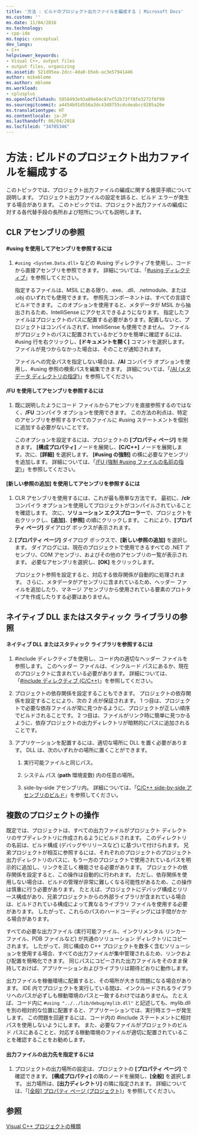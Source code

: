 ```yaml
---
title: '方法 : ビルドのプロジェクト出力ファイルを編成する | Microsoft Docs'
ms.custom: ''
ms.date: 11/04/2016
ms.technology:
- cpp-ide
ms.topic: conceptual
dev_langs:
- C++
helpviewer_keywords:
- Visual C++, output files
- output files, organizing
ms.assetid: 521d95ea-2dcc-4da0-b5eb-ac3e57941446
author: mikeblome
ms.author: mblome
ms.workload:
- cplusplus
ms.openlocfilehash: 5058493e93a89e64c87ef52b73ff8fe3272f8f99
ms.sourcegitcommit: a4454b91d556a3dc43d8755cdcdeabcc9285a20e
ms.translationtype: HT
ms.contentlocale: ja-JP
ms.lasthandoff: 06/04/2018
ms.locfileid: "34705346"
---
```

# <a name="how-to-organize-project-output-files-for-builds"></a>方法 : ビルドのプロジェクト出力ファイルを編成する
このトピックでは、プロジェクト出力ファイルの編成に関する推奨手順について説明します。 プロジェクト出力ファイルの設定を誤ると、ビルド エラーが発生する場合があります。 このトピックでは、プロジェクト出力ファイルの編成に対する各代替手段の長所および短所についても説明します。  
  
## <a name="referencing-clr-assemblies"></a>CLR アセンブリの参照  
  
#### <a name="to-reference-assemblies-with-using"></a>#using を使用してアセンブリを参照するには  
  
1.  `#using <System.Data.dll>` などの #using ディレクティブを使用し、コードから直接アセンブリを参照できます。 詳細については、「[#using ディレクティブ](../preprocessor/hash-using-directive-cpp.md)」を参照してください。  
  
     指定するファイルは、MSIL にある限り、.exe、.dll、.netmodule、または .obj のいずれでも使用できます。 参照先コンポーネントは、すべての言語でビルドできます。 このオプションを使用すると、メタデータが MSIL から抽出されるため、IntelliSense にアクセスできるようになります。 指定したファイルはプロジェクトのパスに配置する必要があります。配置しないと、プロジェクトはコンパイルされず、IntelliSense も使用できません。 ファイルがプロジェクトのパスに配置されているかどうかを簡単に確認するには、#using 行を右クリックし、**[ドキュメントを開く]** コマンドを選択します。 ファイルが見つからなかった場合は、そのことが通知されます。  
  
     ファイルへの完全パスを指定しない場合は、**/AI** コンパイラ オプションを使用し、#using 参照の検索パスを編集できます。 詳細については、「[/AI (メタデータ ディレクトリの指定)](../build/reference/ai-specify-metadata-directories.md)」を参照してください。  
  
#### <a name="to-reference-assemblies-with-fu"></a>/FU を使用してアセンブリを参照するには  
  
1.  既に説明したようにコード ファイルからアセンブリを直接参照するのではなく、**/FU** コンパイラ オプションを使用できます。 この方法の利点は、特定のアセンブリを参照するすべてのファイルに #using ステートメントを個別に追加する必要がないことです。  
  
     このオプションを設定するには、プロジェクトの **[プロパティ ページ]** を開きます。 **[構成プロパティ]** ノードを展開し、**[C/C++]** ノードを展開します。次に、**[詳細]** を選択します。 **[#using の強制]** の横に必要なアセンブリを追加します。 詳細については、「[/FU (強制 #using ファイルの名前の指定)](../build/reference/fu-name-forced-hash-using-file.md)」を参照してください。  
  
#### <a name="to-reference-assemblies-with-add-new-reference"></a>[新しい参照の追加] を使用してアセンブリを参照するには  
  
1.  CLR アセンブリを使用するには、これが最も簡単な方法です。 最初に、**/clr** コンパイラ オプションを使用してプロジェクトがコンパイルされていることを確認します。 次に、**ソリューション エクスプローラー**で、プロジェクトを右クリックし、**[追加]**、**[参照]** の順にクリックします。 これにより、**[プロパティ ページ]** ダイアログ ボックスが表示されます。  
  
2.  **[プロパティ ページ]** ダイアログ ボックスで、**[新しい参照の追加]** を選択します。 ダイアログには、現在のプロジェクトで使用できるすべての .NET アセンブリ、COM アセンブリ、およびその他のアセンブリの一覧が表示されます。 必要なアセンブリを選択し、**[OK]** をクリックします。  
  
     プロジェクト参照を設定すると、対応する依存関係が自動的に処理されます。 さらに、メタデータがアセンブリに含まれているため、ヘッダー ファイルを追加したり、マネージ アセンブリから使用されている要素のプロトタイプを作成したりする必要はありません。  
  
## <a name="referencing-native-dlls-or-static-libraries"></a>ネイティブ DLL またはスタティック ライブラリの参照  
  
#### <a name="to-reference-native-dlls-or-static-libraries"></a>ネイティブ DLL またはスタティック ライブラリを参照するには  
  
1.  #include ディレクティブを使用し、コード内の適切なヘッダー ファイルを参照します。 このヘッダー ファイルは、インクルード パスにあるか、現在のプロジェクトに含まれている必要があります。 詳細については、「[#include ディレクティブ (C/C++)](../preprocessor/hash-include-directive-c-cpp.md)」を参照してください。  
  
2.  プロジェクトの依存関係を設定することもできます。 プロジェクトの依存関係を設定することにより、次の 2 点が保証されます。 1 つ目は、プロジェクトで必要な依存ファイルが常に見つかるように、プロジェクトが正しい順序でビルドされることです。 2 つ目は、ファイルがリンク時に簡単に見つかるように、依存プロジェクトの出力ディレクトリが暗黙的にパスに追加されることです。  
  
3.  アプリケーションを配置するには、適切な場所に DLL を置く必要があります。 DLL は、次のいずれかの場所に置くことができます。  
  
    1.  実行可能ファイルと同じパス。  
  
    2.  システム パス (**path** 環境変数) 内の任意の場所。  
  
    3.  side-by-side アセンブリ内。 詳細については、「[C/C++ side-by-side アセンブリのビルド](../build/building-c-cpp-side-by-side-assemblies.md)」を参照してください。  
  
## <a name="working-with-multiple-projects"></a>複数のプロジェクトの操作  
 既定では、プロジェクトは、すべての出力ファイルがプロジェクト ディレクトリのサブディレクトリに作成されるようにビルドされます。 このディレクトリの名前は、ビルド構成 (デバッグやリリースなど) に基づいて付けられます。 兄弟プロジェクトが相互に参照するには、それぞれのプロジェクトのプロジェクト出力ディレクトリのパスに、もう一方のプロジェクトで使用されているパスを明示的に追加し、リンクを正しく機能させる必要があります。 プロジェクトの依存関係を設定すると、この操作は自動的に行われます。 ただし、依存関係を使用しない場合は、ビルドの管理が非常に難しくなる可能性があるため、この操作は慎重に行う必要があります。 たとえば、プロジェクトにデバッグ構成とリリース構成があり、兄弟プロジェクトからの外部ライブラリが含まれている場合は、ビルドされている構成によって異なるライブラリ ファイルを使用する必要があります。 したがって、これらのパスのハードコーディングには手間がかかる場合があります。  
  
 すべての必要な出力ファイル (実行可能ファイル、インクリメンタル リンカー ファイル、PDB ファイルなど) が共通のソリューション ディレクトリにコピーされます。 したがって、同じ構成の C++ プロジェクトを数多く含むソリューションを使用する場合、すべての出力ファイルが集中管理されるため、リンクおよび配置を簡略化できます。 同じパスにコピーされた出力ファイルをそのまま保持しておけば、アプリケーションおよびライブラリは期待どおりに動作します。  
  
 出力ファイルを稼働環境に配置すると、その場所が大きな問題になる場合があります。 IDE 内でプロジェクトを実行している間は、インクルードされるライブラリへのパスが必ずしも稼動環境のパスと一致するわけではありません。 たとえば、コード内に `#using "../../lib/debug/mylib.dll"` と記述しても、mylib.dll を別の相対的な位置に配置すると、アプリケーションでは、実行時エラーが発生します。 この問題を回避するには、コード内の #include ステートメントに相対パスを使用しないようにします。 また、必要なファイルがプロジェクトのビルド パスにあることと、対応する稼動環境のファイルが適切に配置されていることを確認することをお勧めします。  
  
#### <a name="how-to-specify-where-output-files-go"></a>出力ファイルの出力先を指定するには  
  
1.  プロジェクトの出力場所の設定は、プロジェクトの **[プロパティ ページ]** で確認できます。 **[構成プロパティ]** の隣のノードを展開し、**[全般]** を選択します。 出力場所は、**[出力ディレクトリ]** の隣に指定されます。 詳細については、「[[全般] プロパティ ページ (プロジェクト)](../ide/general-property-page-project.md)」を参照してください。  
  
## <a name="see-also"></a>参照  
 [Visual C++ プロジェクトの種類](../ide/visual-cpp-project-types.md)